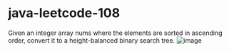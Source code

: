 # java-leetcode-108
Given an integer array nums where the elements are sorted in ascending order, convert it to a  height-balanced  binary search tree.
![image](https://github.com/shivCan99/java-leetcode-108/assets/107194536/849c9611-481a-4337-b59f-58ae59550d42)


